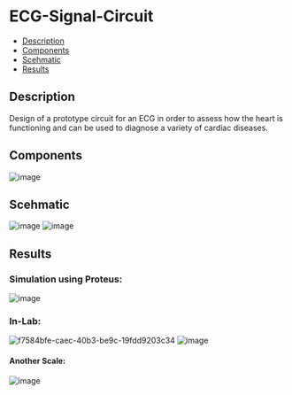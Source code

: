 # ECG-Signal-Circuit
- [Description](#Description)
- [Components](#Components)
- [Scehmatic](#Scehmatic)
- [Results](#Results)



## Description
Design of a prototype circuit for an ECG in order to assess how the heart is functioning and can
be used to diagnose a variety of cardiac diseases.

## Components
![image](https://user-images.githubusercontent.com/61350640/199829937-697420b0-f96d-485b-aa10-069896d60998.png)

## Scehmatic
![image](https://user-images.githubusercontent.com/61350640/199830790-5c8f35c5-f6d5-48f4-99ca-21294124be34.png)
![image](https://user-images.githubusercontent.com/61350640/199830910-6f3a873b-fd1a-47ab-b179-78e2002deff1.png)

## Results
### Simulation using Proteus:
![image](https://user-images.githubusercontent.com/61350640/199831134-b76ba170-89ec-43a8-b60f-5b2afc648a10.png)

### In-Lab:
![f7584bfe-caec-40b3-be9c-19fdd9203c34](https://github.com/user-attachments/assets/2f03bebc-2416-460c-8112-d8b521a9504f)
![image](https://user-images.githubusercontent.com/61350640/199831245-3262e40d-15d0-4bd2-b069-f7a854d78bfd.png)

#### Another Scale:
![image](https://user-images.githubusercontent.com/61350640/199831333-f0213701-b7a7-4164-8fbb-b1641f8d9ffe.png)
